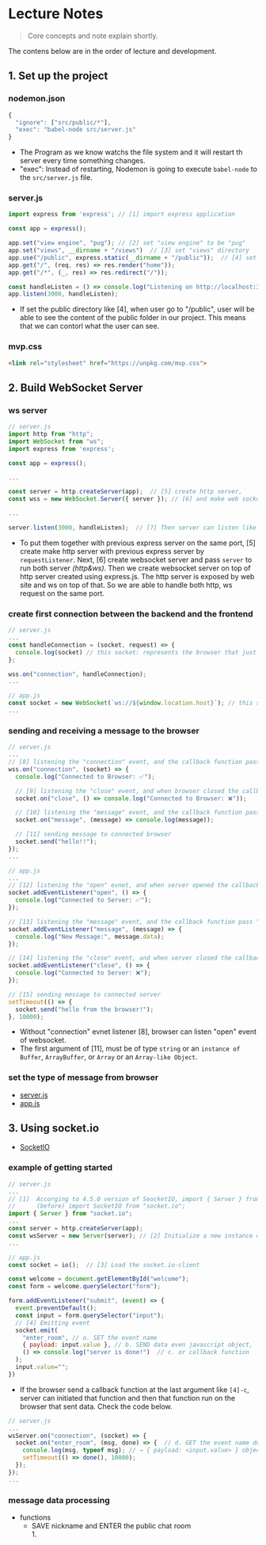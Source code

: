 # Lecture Notes

> Core concepts and note explain shortly.   

The contens below are in the order of lecture and development.

## 1. Set up the project
### nodemon.json
```js
{
  "ignore": ["src/public/*"],
  "exec": "babel-node src/server.js"
}
```
- The Program as we know watchs the file system and it will restart th server every time something changes.
- "exec": Instead of restarting, Nodemon is going to execute `babel-node` to the `src/server.js` file.

### server.js
```js
import express from 'express'; // [1] import express application

const app = express();

app.set("view engine", "pug"); // [2] set "view engine" to be "pug"
app.set("views", __dirname + "/views")  // [3] set "views" directory
app.use("/public", express.static(__dirname + "/public"));  // [4] set public directory => for Frontend codes
app.get("/", (req, res) => res.render("home"));
app.get("/*", (_, res) => res.redirect("/"));

const handleListen = () => console.log("Listening on http://localhost:3000");
app.listen(3000, handleListen);
```
- If set the public directory like [4], when user go to "/public", user will be able to see the content of the public folder in our project. This means that we can contorl what the user can see.

### mvp.css
```html
<link rel="stylesheet" href="https://unpkg.com/mvp.css">
```

## 2. Build WebSocket Server
### ws server
```js
// server.js
import http from "http";
import WebSocket from "ws";
import express from 'express';

const app = express();

...

const server = http.createServer(app);  // [5] create http server,
const wss = new WebSocket.Server({ server }); // [6] and make web socket server with `server` by http.

...

server.listen(3000, handleListen);  // [7] Then server can listen like this.
```
- To put them together with previous express server on the same port, [5] create make http server with previous express server by `requestListener`. Next, [6] create websocket server and pass `server` to run both server _(http&ws)_. Then we create websocket server on top of http server created using express.js. The http server is exposed by web site and ws on top of that. So we are able to handle both http, ws request on the same port.

### create first connection between the backend and the frontend
```js
// server.js
...
const handleConnection = (socket, request) => {
  console.log(socket) // this socket: represents the browser that just connected
};

wss.on("connection", handleConnection);
...
```
```js
// app.js
const socket = new WebSocket(`ws://${window.location.host}`); // this socket: represents a connection to the server
...
```

### sending and receiving a message to the browser
```js
// server.js
...
// [8] listening the "connection" event, and the callback function pass "socket".
wss.on("connection", (socket) => {
  console.log("Connected to Browser: ✅");

  // [9] listening the "close" event, and when browser closed the callback function run
  socket.on("close", () => console.log("Connected to Browser: ❌"));

  // [10] listening the "message" event, and the callback function pass "message" just recieved
  socket.on("message", (message) => console.log(message));

  // [11] sending message to connected browser
  socket.send("hello!!");
});
...
```
```js
// app.js
...
// [12] listening the "open" evnet, and when server opened the callback function run
socket.addEventListener("open", () => {
  console.log("Connected to Server: ✅");
});

// [13] listening the "message" event, and the callback function pass "message" just recieved
socket.addEventListener("message", (message) => {
  console.log("New Message:", message.data);
});

// [14] listening the "close" event, and when server closed the callback function run
socket.addEventListener("close", () => {
  console.log("Connected to Server: ❌");
});

// [15] sending message to connected server
setTimeout(() => {
  socket.send("hello from the browser!");
}, 10000);
```
- Without "connection" evnet listener [8], browser can listen "open" event of websocket.
- The first argument of [11], must be of type `string` or an `instance of Buffer`, `ArrayBuffer`, or `Array` or an `Array-like Object`.

### set the type of message from browser
- [server.js](https://github.com/callmebyneon/xoom.web.app/blob/build-websocket-server/src/server.js)
- [app.js](https://github.com/callmebyneon/xoom.web.app/blob/build-websocket-server/src/public/js/app.js)


## 3. Using socket.io
- [SocketIO](https://socket.io/)

### example of getting started
```js
// server.js
...
// [1]  Accorging to 4.5.0 version of SeocketIO, import { Server } from that.
//      (before) import SocketIO from "socket.io";
import { Server } from "socket.io";
...
const server = http.createServer(app);
const wsServer = new Server(server); // [2] Initialize a new instance of `socket.io`
...
```
```js
// app.js
const socket = io();  // [3] Load the socket.io-client

const welcome = document.getElementById("welcome");
const form = welcome.querySelector("form");

form.addEventListener("submit", (event) => {
  event.preventDefault();
  const input = form.querySelector("input");
  // [4] Emitting event 
  socket.emit(
    "enter_room", // a. SET the event name
    { payload: input.value }, // b. SEND data even javascript object, 
    () => console.log("server is done!")  // c. or callback function
  );
  input.value="";
})
```
- If the browser send a callback function at the last argument like `[4]-c`, server can initiated that function and then that function run on the browser that sent data. Check the code below.
```js
// server.js
...
wsServer.on("connection", (socket) => {
  socket.on("enter_room", (msg, done) => {  // d. GET the event name defined from app.js
    console.log(msg, typeof msg); // → { payload: <input.value> } object  // e. GET the data without stringify or parse anymore
    setTimeout(() => done(), 10000);
  });
});
...
```

### message data processing
- functions   
  - SAVE nickname and ENTER the public chat room   
    1. 
